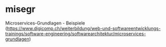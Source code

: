 # misegr
Microservices-Grundlagen - Beispiele (https://www.digicomp.ch/weiterbildung/web-und-softwareentwicklungs-trainings/software-engineering/softwarearchitektur/microservices-grundlagen)
